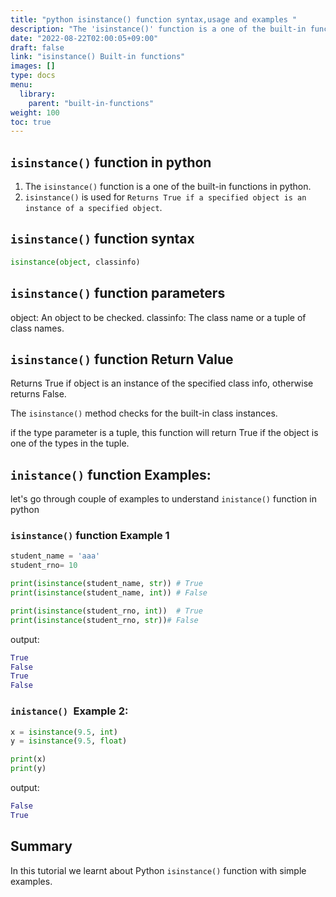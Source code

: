 ```yaml
---
title: "python isinstance() function syntax,usage and examples "
description: "The 'isinstance()' function is a one of the built-in functions in python"
date: "2022-08-22T02:00:05+09:00"
draft: false
link: "isinstance() Built-in functions"
images: []
type: docs
menu:
  library:
    parent: "built-in-functions"
weight: 100
toc: true
---
```


## `isinstance()` function in python

1. The `isinstance()` function is a one of the built-in functions in python.
2. `isinstance()` is used for `Returns True if a specified object is an instance of a specified object`.

##  `isinstance()` function syntax

```python
isinstance(object, classinfo)
```
##  `isinstance()` function parameters

object: An object to be checked.
classinfo: The class name or a tuple of class names.


##  `isinstance()` function Return Value

Returns True if object is an instance of the specified class info, otherwise returns False.

The `isinstance()` method checks for the built-in class instances.

if the type parameter is a tuple, this function will return True if the object is one of the types in the tuple.

## `inistance()` function Examples:

let's go through couple of examples to understand `inistance()` function in python

### `isinstance()` function Example 1

```python
student_name = 'aaa'
student_rno= 10

print(isinstance(student_name, str)) # True
print(isinstance(student_name, int)) # False

print(isinstance(student_rno, int))  # True
print(isinstance(student_rno, str))# False
```
output:

```python
True
False
True
False
```
### `inistance() `Example 2:

```python
x = isinstance(9.5, int)
y = isinstance(9.5, float)

print(x)
print(y)
```
output:

```python
False
True
```

## Summary

In this tutorial we learnt about Python `isinstance()` function with simple examples.